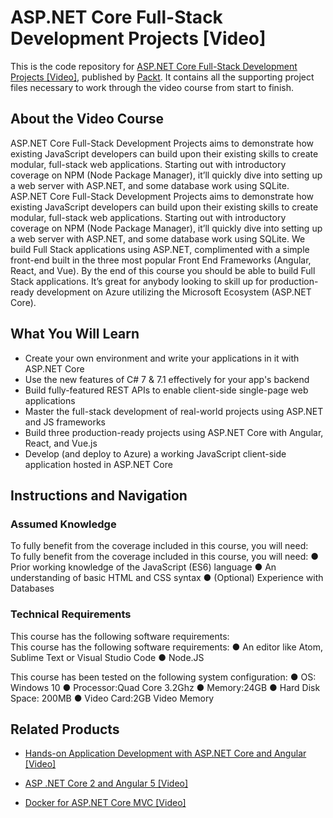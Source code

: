 # ASP.NET Core Full-Stack Development Projects [Video]
This is the code repository for [ASP.NET Core Full-Stack Development Projects [Video]](https://www.packtpub.com/web-development/aspnet-core-full-stack-development-projects-video?utm_source=github&utm_medium=repository&utm_campaign=9781788998215), published by [Packt](https://www.packtpub.com/?utm_source=github). It contains all the supporting project files necessary to work through the video course from start to finish.
## About the Video Course
ASP.NET Core Full-Stack Development Projects aims to demonstrate how existing JavaScript developers can build upon their existing skills to create modular, full-stack web applications. Starting out with introductory coverage on NPM (Node Package Manager), it’ll quickly dive into setting up a web server with ASP.NET, and some database work using SQLite.
ASP.NET Core Full-Stack Development Projects aims to demonstrate how existing JavaScript developers can build upon their existing skills to create modular, full-stack web applications. Starting out with introductory coverage on NPM (Node Package Manager), it’ll quickly dive into setting up a web server with ASP.NET, and some database work using SQLite.
We build Full Stack applications using ASP.NET, complimented with a simple front-end built in the three most popular Front End Frameworks (Angular, React, and Vue). By the end of this course you should be able to build Full Stack applications.  It’s great for anybody looking to skill up for production-ready development on Azure utilizing the Microsoft Ecosystem (ASP.NET Core).


<H2>What You Will Learn</H2>
<DIV class=book-info-will-learn-text>
<UL>
<LI>Create your own environment and write your applications in it with ASP.NET Core 
<LI>Use the new features of C# 7 &amp; 7.1 effectively for your app's backend 
<LI>Build fully-featured REST APIs to enable client-side single-page web applications 
<LI>Master the full-stack development of real-world projects using ASP.NET and JS frameworks 
<LI>Build three production-ready projects using ASP.NET Core with Angular, React, and Vue.js 
<LI>Develop (and deploy to Azure) a working JavaScript client-side application hosted in ASP.NET Core </LI></UL></DIV>

## Instructions and Navigation
### Assumed Knowledge
To fully benefit from the coverage included in this course, you will need:<br/>
To fully benefit from the coverage included in this course, you will need:
●	Prior working knowledge of the JavaScript (ES6) language
●	An understanding of basic HTML and CSS syntax
●	(Optional) Experience with Databases

### Technical Requirements
This course has the following software requirements:<br/>
This course has the following software requirements:
●	An editor like Atom, Sublime Text or Visual Studio Code
●	Node.JS

This course has been tested on the following system configuration:
●	OS: Windows 10
●	Processor:Quad Core 3.2Ghz
●	Memory:24GB
●	Hard Disk Space: 200MB
●	Video Card:2GB Video Memory



## Related Products
* [Hands-on Application Development with ASP.NET Core and Angular [Video]](https://www.packtpub.com/web-development/hands-application-development-aspnet-core-and-angular-video?utm_source=github&utm_medium=repository&utm_campaign=9781788290449)

* [ASP .NET Core 2 and Angular 5 [Video]](https://www.packtpub.com/web-development/asp-net-core-2-and-angular-5-video?utm_source=github&utm_medium=repository&utm_campaign=9781789531442)

* [Docker for ASP.NET Core MVC [Video]](https://www.packtpub.com/virtualization-and-cloud/docker-aspnet-core-mvc-video?utm_source=github&utm_medium=repository&utm_campaign=9781788831468)

